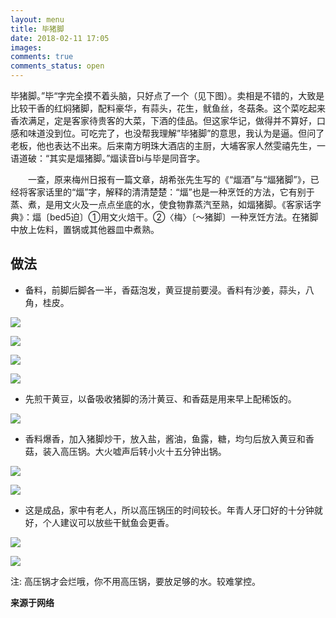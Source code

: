 ```yaml
---
layout: menu
title: 毕猪脚
date: 2018-02-11 17:05
images: 
comments: true
comments_status: open
---
```


毕猪脚。”毕“字完全摸不着头脑，只好点了一个（见下图）。卖相是不错的，大致是比较干香的红焖猪脚，配料豪华，有蒜头，花生，鱿鱼丝，冬菇条。这个菜吃起来香浓满足，定是客家待贵客的大菜，下酒的佳品。但这家华记，做得并不算好，口感和味道没到位。可吃完了，也没帮我理解”毕猪脚”的意思，我认为是逼。但问了老板，他也表达不出来。后来南方明珠大酒店的主厨，大埔客家人然雯禧先生，一语道破：“其实是煏猪脚。”煏读音bi与毕是同音字。

　　一查，原来梅州日报有一篇文章，胡希张先生写的《“煏酒”与“煏猪脚”》，已经将客家话里的“煏”字，解释的清清楚楚：“煏”也是一种烹饪的方法，它有别于蒸、煮，是用文火及一点点坐底的水，使食物靠蒸汽至熟，如煏猪脚。《客家话字典》：煏〔bed5迫〕①用文火焙干。②〈梅〉〔～猪脚〕一种烹饪方法。在猪脚中放上佐料，置锅或其他器皿中煮熟。
　　
## 做法

- 备料，前脚后脚各一半，香菇泡发，黄豆提前要浸。香料有沙姜，蒜头，八角，桂皮。

![](/menu/20180211/beiliao_zhujiao.jpeg)

![](/menu/20180211/beiliao_huangdou.jpeg)

![](/menu/20180211/beiliao_xianggu.jpeg)

![](/menu/20180211/beiliao_daliao.jpeg)

- 先煎干黄豆，以备吸收猪脚的汤汁黄豆、和香菇是用来早上配稀饭的。

![](/menu/20180211/jianhuangdou.jpeg)

- 香料爆香，加入猪脚炒干，放入盐，酱油，鱼露，糖，均匀后放入黄豆和香菇，装入高压锅。大火嘘声后转小火十五分钟出锅。

![](/menu/20180211/chaozhujiao.jpeg)

![](/menu/20180211/zhujiaohuangdou.jpeg)

- 这是成品，家中有老人，所以高压锅压的时间较长。年青人牙囗好的十分钟就好，个人建议可以放些干鱿鱼会更香。

![](/menu/20180211/chengpin1.jpeg)

![](/menu/20180211/chengpin2.jpeg)

注: 高压锅才会烂哦，你不用高压锅，要放足够的水。较难掌控。

**来源于网络**